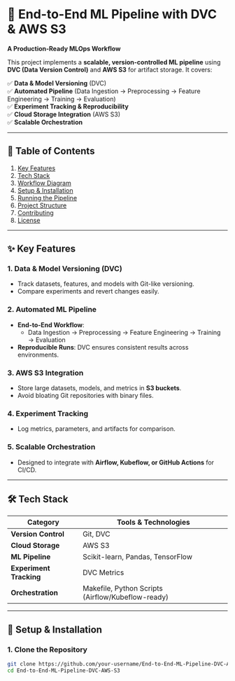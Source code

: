 # 🚀 End-to-End ML Pipeline with DVC & AWS S3
**A Production-Ready MLOps Workflow**

This project implements a **scalable, version-controlled ML pipeline** using **DVC (Data Version Control)** and **AWS S3** for artifact storage. It covers:

✅ **Data & Model Versioning** (DVC)  
✅ **Automated Pipeline** (Data Ingestion → Preprocessing → Feature Engineering → Training → Evaluation)  
✅ **Experiment Tracking & Reproducibility**  
✅ **Cloud Storage Integration** (AWS S3)  
✅ **Scalable Orchestration**  

---

## 📌 Table of Contents
1. [Key Features](#-key-features)
2. [Tech Stack](#-tech-stack)
3. [Workflow Diagram](#-workflow-diagram)
4. [Setup & Installation](#-setup--installation)
5. [Running the Pipeline](#-running-the-pipeline)
6. [Project Structure](#-project-structure)
7. [Contributing](#-contributing)
8. [License](#-license)

---

## ✨ Key Features
### 1. Data & Model Versioning (DVC)
- Track datasets, features, and models with Git-like versioning.
- Compare experiments and revert changes easily.

### 2. Automated ML Pipeline
- **End-to-End Workflow**:
  - Data Ingestion → Preprocessing → Feature Engineering → Training → Evaluation
- **Reproducible Runs**: DVC ensures consistent results across environments.

### 3. AWS S3 Integration
- Store large datasets, models, and metrics in **S3 buckets**.
- Avoid bloating Git repositories with binary files.

### 4. Experiment Tracking
- Log metrics, parameters, and artifacts for comparison.
  
### 5. Scalable Orchestration
- Designed to integrate with **Airflow, Kubeflow, or GitHub Actions** for CI/CD.

---

## 🛠 Tech Stack
| Category       | Tools & Technologies |
|----------------|----------------------|
| **Version Control** | Git, DVC |
| **Cloud Storage**  | AWS S3 |
| **ML Pipeline**    | Scikit-learn, Pandas, TensorFlow |
| **Experiment Tracking** | DVC Metrics |
| **Orchestration**  | Makefile, Python Scripts (Airflow/Kubeflow-ready) |

---

## 🔧 Setup & Installation
### 1. Clone the Repository
```bash
git clone https://github.com/your-username/End-to-End-ML-Pipeline-DVC-AWS-S3.git
cd End-to-End-ML-Pipeline-DVC-AWS-S3
